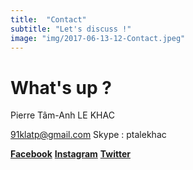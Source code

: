 ```yaml
---
title:  "Contact"
subtitle: "Let's discuss !"
image: "img/2017-06-13-12-Contact.jpeg"
---
```



# What's up ?


Pierre Tâm-Anh LE KHAC
 
91klatp@gmail.com 
Skype : ptalekhac
 
__[Facebook](https://www.facebook.com/pta.lekhac)__
__[Instagram](https://www.instagram.com/pierre.tamanh/)__
__[Twitter](https://twitter.com/ptalekhac)__
